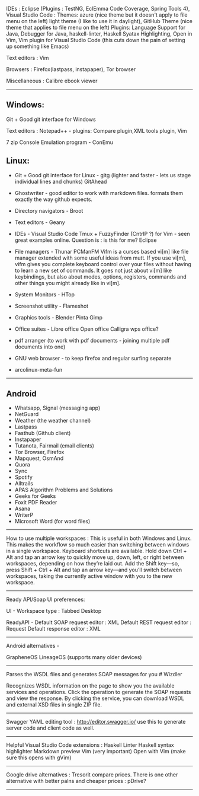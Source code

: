 IDEs : 
       Eclipse (Plugins : TestNG, EclEmma Code Coverage, Spring Tools 4), 
       Visual Studio Code :
              Themes: 
                     azure (nice theme but it doesn't apply to file menu on the left)
                     light theme (I like to use it in daylight),
                     GitHub Theme (nice theme that applies to file menu on the left)
              Plugins: Language Support for Java,
                       Debugger for Java,
                       haskell-linter,
                       Haskell Syatax Highlighting,
                       Open in Vim,
                       Vim plugin for Visual Studio Code (this cuts down the pain of setting up something like Emacs)
                       

Text editors : Vim

Browsers : Firefox(lastpass, instapaper), Tor browser

Miscellaneous : Calibre ebook viewer

-----------------------------------------------------------------------------------------

Windows:
-----------
Git + Good git interface for Windows

Text editors : Notepad++ - plugins: Compare plugin,XML tools plugin, 
               Vim
	       
7 zip
Console Emulation program - ConEmu

Linux:
-----------
* Git + Good git interface for Linux - 
       gitg (lighter and faster - lets us stage individual lines and chunks)
       GitAhead
				     
* Ghostwriter - good editor to work with markdown files. formats them exactly the way github expects.

* Directory navigators - Broot

* Text editors - Geany
                 

* IDEs - 
       Visual Studio Code
       Tmux + FuzzyFinder (CntrlP ?) for Vim - seen great examples online. Question is : is this for me?
       Eclipse
       
* File managers - Thunar
                PCManFM
                Vifm is a curses based vi[m] like file manager extended with some useful ideas from mutt. If you use vi[m], vifm gives you complete keyboard control over your files without having to learn a new set of commands. It goes not just about vi[m] like keybindings, but also about modes, options, registers, commands and other things you might already like in vi[m].
		
* System Monitors - HTop  

* Screenshot utility - Flameshot

* Graphics tools - Blender
                 Pinta
                 Gimp
		 
* Office suites - Libre office
                Open office
                Calligra
                wps office?
		
* pdf arranger (to work with pdf documents - joining multiple pdf documents into one)

* GNU web browser - to keep firefox and regular surfing separate

* arcolinux-meta-fun

-----------------------------------------------------------------------------------------

Android
-----------

* Whatsapp, Signal (messaging app)
* NetGuard
* Weather (the weather channel)
* Lastpass
* Fasthub (Github client)
* Instapaper
* Tutanota, Fairmail (email clients)
* Tor Browser, Firefox
* Mapquest, OsmAnd
* Quora
* Sync
* Spotify
* Alltrails
* APAS Algorithm Problems and Solutions
* Geeks for Geeks
* Foxit PDF Reader
* Asana
* WriterP
* Microsoft Word (for word files)

-----------------------------------------------------------------------------------------
How to use multiple workspaces : This is useful in both Windows and Linux. This makes the workflow so much easier than switching between windows in a single workspace.
Keyboard shortcuts are available. 
Hold down Ctrl + Alt and tap an arrow key to 
quickly move up, down, left, or right between workspaces, 
depending on how they’re laid out. 
Add the Shift key—so, press Shift + Ctrl + Alt and 
tap an arrow key—and you’ll switch between workspaces, 
taking the currently active window with you to the new workspace.

-----------------------------------------------------------------------------------------
Ready API/Soap UI preferences:

UI - Workspace type : Tabbed Desktop

ReadyAPI - Default SOAP request editor : XML
           Default REST request editor : Request
           Default response editor : XML

-----------------------------------------------------------------------------------------
Android alternatives - 

GrapheneOS
LineageOS (supports many older devices)

-----------------------------------------------------------------------------------------
Parses the WSDL files and generates SOAP messages for you # Wizdler

Recognizes WSDL information on the page to show you the available services and operations. Click the operation to generate the SOAP requests and view the response. By clicking the service, you can download WSDL and external XSD files in single ZIP file.

-----------------------------------------------------------------------------------------
Swagger YAML  editing tool : http://editor.swagger.io/
use this to generate server code and client code as well.

-----------------------------------------------------------------------------------------
Helpful Visual Studio Code extensions :
Haskell Linter
Haskell syntax highlighter
Markdown preview
Vim (very important)
Open with Vim (make sure this opens with gVim)

-----------------------------------------------------------------------------------------
Google drive alternatives : Tresorit
compare prices.
There is one other alternative with better palns and cheaper prices : pDrive?

-----------------------------------------------------------------------------------------
